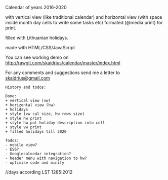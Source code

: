 Calendar
    of years 2016-2020 

with 
    vertical view (like traditional calendar)
and 
    horizontal view (with space inside month day cells to write some tasks etc)
formated (@media print) for print.

filled with Lithuanian holidays.

made with HTML/CSS/JavaScript 

You can see working demo on http://rawgit.com/skaidrius/calendar/master/index.html

For any comments and suggestions send me a letter to skaidrius@gmail.com



    History and todos:
    
    Done: 
    + vertical view (vw) 
    + horizontal view (hw)
    + holidays
    + style (vw cal size, hw rows size)
    + style hw print
    + style hw put holiday description into cell
    + style vw print
    + filled holidays till 2020
    
    Todos:
    - mobile view?
    - ES6?
    - Googlecalendar integration?
    - header menu with navigation to hw?
    - optimise code and minify

//days according LST 1285:2012
